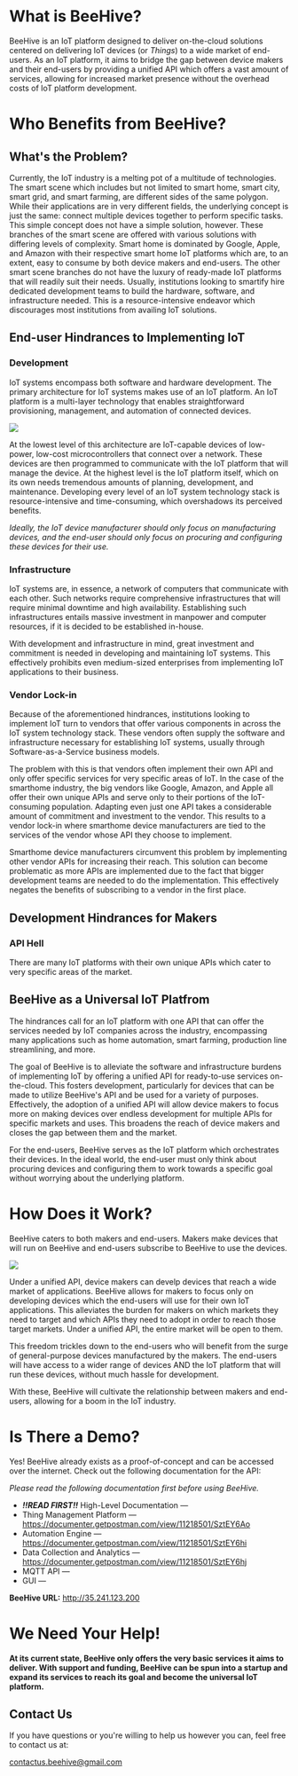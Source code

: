 # What is BeeHive?
BeeHive is an IoT platform designed to deliver on-the-cloud solutions centered on delivering IoT devices (or *Things*) to a wide market of end-users. As an IoT platform, it aims to bridge the gap between device makers and their end-users by providing a unified API which offers a vast amount of services, allowing for increased market presence without the overhead costs of IoT platform development.



# Who Benefits from BeeHive?
## What's the Problem?
Currently, the IoT industry is a melting pot of a multitude of technologies. The smart scene which includes but not limited to smart home, smart city, smart grid, and smart farming, are different sides of the same polygon. While their applications are in very different fields, the underlying concept is just the same: connect multiple devices together to perform specific tasks. This simple concept does not have a simple solution, however. These branches of the smart scene are offered with various solutions with differing levels of complexity. Smart home is dominated by Google, Apple, and Amazon with their respective smart home IoT platforms which are, to an extent, easy to consume by both device makers and end-users. The other smart scene branches do not have the luxury of ready-made IoT platforms that will readily suit their needs. Usually, institutions looking to smartify hire dedicated development teams to build the hardware, software, and infrastructure needed. This is a resource-intensive endeavor which discourages most institutions from availing IoT solutions.
## End-user Hindrances to Implementing IoT
### Development
IoT systems encompass both software and hardware development. The primary architecture for IoT systems makes use of an IoT platform. An IoT platform is a multi-layer technology that enables straightforward provisioning, management, and automation of connected devices. 

![](/images/IoT-platform.png)

At the lowest level of this architecture are IoT-capable devices of low-power, low-cost microcontrollers that connect over a network. These devices are then programmed to communicate with the IoT platform that will manage the device. At the highest level is the IoT platform itself, which on its own needs tremendous amounts of planning, development, and maintenance. Developing every level of an IoT system technology stack is resource-intensive and time-consuming, which overshadows its perceived benefits.

*Ideally, the IoT device manufacturer should only focus on manufacturing devices, and the end-user should only focus on procuring and configuring these devices for their use.*

### Infrastructure

IoT systems are, in essence, a network of computers that communicate with each other. Such networks require comprehensive infrastructures that will require minimal downtime and high availability. Establishing such infrastructures entails massive investment in manpower and computer resources, if it is decided to be established in-house.

With development and infrastructure in mind, great investment and commitment is needed in developing and maintaining IoT systems. This effectively prohibits even medium-sized enterprises from implementing IoT applications to their business.

### Vendor Lock-in

Because of the aforementioned hindrances, institutions looking to implement IoT turn to vendors that offer various components in across the IoT system technology stack. These vendors often supply the software and infrastructure necessary for establishing IoT systems, usually through Software-as-a-Service business models.

The problem with this is that vendors often implement their own API and only offer specific services for very specific areas of IoT. In the case of the smarthome industry, the big vendors like Google, Amazon, and Apple all offer their own unique APIs and serve only to their portions of the IoT-consuming population. Adapting even just one API takes a considerable amount of commitment and investment to the vendor. This results to a vendor lock-in where smarthome device manufacturers are tied to the services of the vendor whose API they choose to implement.

Smarthome device manufacturers circumvent this problem by implementing other vendor APIs for increasing their reach. This solution can become problematic as more APIs are implemented due to the fact that bigger development teams are needed to do the implementation. This effectively negates the benefits of subscribing to a vendor in the first place.

## Development Hindrances for Makers

### API Hell

There are many IoT platforms with their own unique APIs which cater to very specific areas of the market. 

## BeeHive as a Universal IoT Platfrom

The hindrances call for an IoT platform with one API that can offer the services needed by IoT companies across the industry, encompassing many applications such as home automation, smart farming, production line streamlining, and more. 

The goal of BeeHive is to alleviate the software and infrastructure burdens of implementing IoT by offering a unified API for ready-to-use services on-the-cloud. This fosters development, particularly for devices that can be made to utilize BeeHive's API and be used for a variety of purposes. Effectively, the adoption of a unified API will allow device makers to focus more on making devices over endless development for multiple APIs for specific markets and uses. This broadens the reach of device makers and closes the gap between them and the market.

For the end-users, BeeHive serves as the IoT platform which orchestrates their devices. In the ideal world, the end-user must only think about procuring devices and configuring them to work towards a specific goal without worrying about the underlying platform. 

# How Does it Work?

BeeHive caters to both makers and end-users. Makers make devices that will run on BeeHive and end-users subscribe to BeeHive to use the devices.

![](/images/BeeHive_Maker_User_Relationship_Diagram.png)

Under a unified API, device makers can develp devices that reach a wide market of applications. BeeHive allows for makers to focus only on developing devices which the end-users will use for their own IoT applications. This alleviates the burden for makers on which markets they need to target and which APIs they need to adopt in order to reach those target markets. Under a unified API, the entire market will be open to them.

This freedom trickles down to the end-users who will benefit from the surge of general-purpose devices manufactured by the makers. The end-users will have access to a wider range of devices AND the IoT platform that will run these devices, without much hassle for development.

With these, BeeHive will cultivate the relationship between makers and end-users, allowing for a boom in the IoT industry.

# Is There a Demo?

Yes! BeeHive already exists as a proof-of-concept and can be accessed over the internet. Check out the following documentation for the API:

*Please read the following documentation first before using BeeHive.*

- ***!!READ FIRST!!*** High-Level Documentation —
- Thing Management Platform — https://documenter.getpostman.com/view/11218501/SztEY6Ao
- Automation Engine — https://documenter.getpostman.com/view/11218501/SztEY6hi
- Data Collection and Analytics — https://documenter.getpostman.com/view/11218501/SztEY6hj
- MQTT API — 
- GUI — 

**BeeHive URL:** http://35.241.123.200

# We Need Your Help!

**At its current state, BeeHive only offers the very basic services it aims to deliver. With support and funding, BeeHive can be spun into a startup and expand its services to reach its goal and become the universal IoT platform.**

## Contact Us

If you have questions or you're willing to help us however you can, feel free to contact us at:

contactus.beehive@gmail.com

